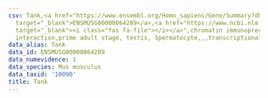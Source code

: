 ```yaml
---
csv: Tank,<a href="https://www.ensembl.org/Homo_sapiens/Gene/Summary?db=core;g=ENSMUSG00000064289"
  target="_blank">ENSMUSG00000064289</a>,<a href="https://www.ncbi.nlm.nih.gov/pubmed/25450459"
  target="_blank"><i class="fas fa-file"></i></a>",chromatin immunoprecipitation assay,direct
  interaction,prime adult stage, testis, Spermatocyte,,,transcriptional regulation,
data_alias: Tank
data_id: ENSMUSG00000064289
data_numevidence: 1
data_species: Mus musculus
data_taxid: '10090'
title: Tank
---
```

